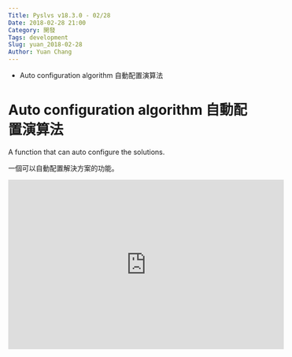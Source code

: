 ```yaml
---
Title: Pyslvs v18.3.0 - 02/28
Date: 2018-02-28 21:00
Category: 開發
Tags: development
Slug: yuan_2018-02-28
Author: Yuan Chang
---
```


+ Auto configuration algorithm 自動配置演算法

<!-- PELICAN_END_SUMMARY -->

Auto configuration algorithm 自動配置演算法
===

A function that can auto configure the solutions.

一個可以自動配置解決方案的功能。

<iframe width="560" height="345" src="https://www.youtube.com/embed/2WNBDhVDWYM" frameborder="0" allow="autoplay; encrypted-media" allowfullscreen></iframe>